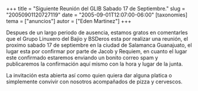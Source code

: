 +++
title = "Siguiente Reunión del GLIB Sabado 17 de Septiembre."
slug = "20050901120727119"
date = "2005-09-01T12:07:00-06:00"
[taxonomies]
tema = ["anuncios"]
autor = ["Eden Martinez"]
+++

Despues de un largo periodo de ausencia, estamos gratos en comentarles
que el Grupo Linuxero del Bajio y BSDeros esta por realizar una reunión,
el proximo sabado 17 de septiembre en la ciudad de Salamanca Guanajuato,
el lugar esta por confirmar por parte de Jacob y Requiem, en cuanto el
lugar este confirmado estaremos enviando un bonito correo spam y
publicaremos la confirmación aquí mismo con la hora y lugar de la junta.

La invitación esta abierta así como quien quiera dar alguna platica o
simplemente convivir con nosotros acompañados de pizza y cervescos.
